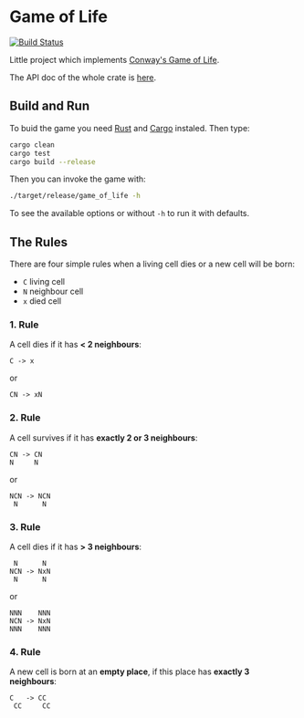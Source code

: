 # Game of Life

[![Build Status](https://travis-ci.org/Weltraumschaf/game_of_life.svg?branch=master)](https://travis-ci.org/Weltraumschaf/game_of_life)

Little project which implements [Conway's Game of Life](https://en.wikipedia.org/wiki/Conway%27s_Game_of_Life).

The API doc of the whole crate is [here](https://weltraumschaf.github.io/game_of_life/game_of_life/index.html).

## Build and Run

To buid the game you need [Rust](http://rust-lang.org/) and [Cargo](https://doc.rust-lang.org/cargo/) instaled. Then type:

```bash
cargo clean
cargo test
cargo build --release
```

Then you can invoke the game with:

```bash
./target/release/game_of_life -h
```

To see the available options or without `-h` to run it with defaults.

## The Rules

There are four simple rules when a living cell dies or a new cell will be born:

- `C` living cell
- `N` neighbour cell
- `x` died cell

### 1. Rule

A cell dies if it has **< 2 neighbours**:

```text
C -> x
```

or

```text
CN -> xN
```

### 2. Rule

A cell survives if it has **exactly 2 or 3 neighbours**:

```text
CN -> CN
N     N
```

or

```text
NCN -> NCN
 N      N
```

### 3. Rule

A cell dies if it has **> 3 neighbours**:

```text
 N      N
NCN -> NxN
 N      N
```

or

```text
NNN    NNN
NCN -> NxN
NNN    NNN
```

### 4. Rule

A new cell is born at an **empty place**, if this place has **exactly 3 neighbours**:

```text
C   -> CC
 CC     CC
```
